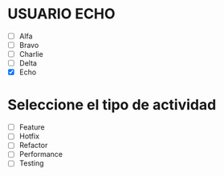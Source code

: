 # USUARIO ECHO
- [ ] Alfa
- [ ] Bravo 
- [ ] Charlie
- [ ] Delta
- [x] Echo

# Seleccione el tipo de actividad
- [ ] Feature
- [ ] Hotfix
- [ ] Refactor
- [ ] Performance
- [ ] Testing